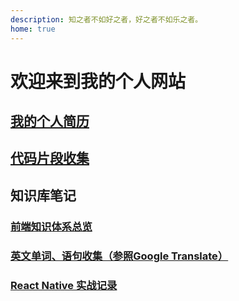 ```yaml
---
description: 知之者不如好之者，好之者不如乐之者。
home: true
---
```

# 欢迎来到我的个人网站

## [我的个人简历](./resume/index.md)

## [代码片段收集](./snippets/index.md)

## 知识库笔记

### [前端知识体系总览](./base/index.md)

### [英文单词、语句收集（参照Google Translate）](./base/english/index.md)

### [React Native 实战记录](./base/reactnative/reactnative.md)
